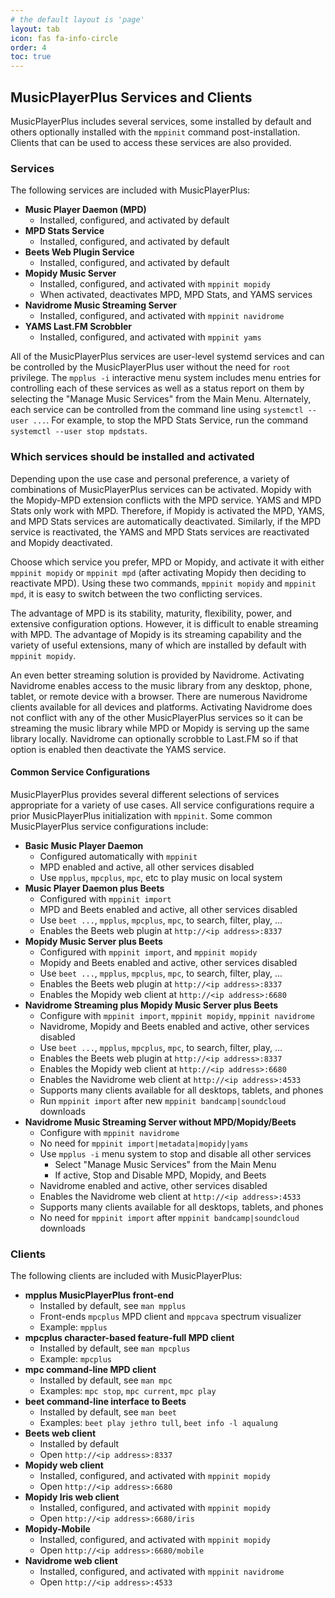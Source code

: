 ```yaml
---
# the default layout is 'page'
layout: tab
icon: fas fa-info-circle
order: 4
toc: true
---
```


## MusicPlayerPlus Services and Clients

MusicPlayerPlus includes several services, some installed by default and
others optionally installed with the `mppinit` command post-installation.
Clients that can be used to access these services are also provided.

### Services

The following services are included with MusicPlayerPlus:

- **Music Player Daemon (MPD)**
  - Installed, configured, and activated by default
- **MPD Stats Service**
  - Installed, configured, and activated by default
- **Beets Web Plugin Service**
  - Installed, configured, and activated by default
- **Mopidy Music Server**
  - Installed, configured, and activated with `mppinit mopidy`
  - When activated, deactivates MPD, MPD Stats, and YAMS services
- **Navidrome Music Streaming Server**
  - Installed, configured, and activated with `mppinit navidrome`
- **YAMS Last.FM Scrobbler**
  - Installed, configured, and activated with `mppinit yams`

All of the MusicPlayerPlus services are user-level systemd services and can
be controlled by the MusicPlayerPlus user without the need for `root` privilege.
The `mpplus -i` interactive menu system includes menu entries for controlling
each of these services as well as a status report on them by selecting the
"Manage Music Services" from the Main Menu. Alternately, each service can
be controlled from the command line using `systemctl --user ...`. For example,
to stop the MPD Stats Service, run the command `systemctl --user stop mpdstats`.

### Which services should be installed and activated

Depending upon the use case and personal preference, a variety of combinations
of MusicPlayerPlus services can be activated. Mopidy with the Mopidy-MPD
extension conflicts with the MPD service. YAMS and MPD Stats only work with
MPD. Therefore, if Mopidy is activated the MPD, YAMS, and MPD Stats services
are automatically deactivated. Similarly, if the MPD service is reactivated,
the YAMS and MPD Stats services are reactivated and Mopidy deactivated.

Choose which service you prefer, MPD or Mopidy, and activate it with either
`mppinit mopidy` or `mppinit mpd` (after activating Mopidy then deciding to
reactivate MPD). Using these two commands, `mppinit mopidy` and `mppinit mpd`,
it is easy to switch between the two conflicting services.

The advantage of MPD is its stability, maturity, flexibility, power, and
extensive configuration options. However, it is difficult to enable streaming
with MPD. The advantage of Mopidy is its streaming capability and the variety
of useful extensions, many of which are installed by default with
`mppinit mopidy`.

An even better streaming solution is provided by Navidrome. Activating
Navidrome enables access to the music library from any desktop, phone,
tablet, or remote device with a browser. There are numerous Navidrome clients
available for all devices and platforms. Activating Navidrome does not conflict
with any of the other MusicPlayerPlus services so it can be streaming the
music library while MPD or Mopidy is serving up the same library locally.
Navidrome can optionally scrobble to Last.FM so if that option is enabled
then deactivate the YAMS service.

#### Common Service Configurations

MusicPlayerPlus provides several different selections of services appropriate
for a variety of use cases. All service configurations require a prior
MusicPlayerPlus initialization with `mppinit`. Some common MusicPlayerPlus
service configurations include:

- **Basic Music Player Daemon**
  - Configured automatically with `mppinit`
  - MPD enabled and active, all other services disabled
  - Use `mpplus`, `mpcplus`, `mpc`, etc to play music on local system
- **Music Player Daemon plus Beets**
  - Configured with `mppinit import`
  - MPD and Beets enabled and active, all other services disabled
  - Use `beet ...`, `mpplus`, `mpcplus`, `mpc`, to search, filter, play, ...
  - Enables the Beets web plugin at `http://<ip address>:8337`
- **Mopidy Music Server plus Beets**
  - Configured with `mppinit import`, and `mppinit mopidy`
  - Mopidy and Beets enabled and active, other services disabled
  - Use `beet ...`, `mpplus`, `mpcplus`, `mpc`, to search, filter, play, ...
  - Enables the Beets web plugin at `http://<ip address>:8337`
  - Enables the Mopidy web client at `http://<ip address>:6680`
- **Navidrome Streaming plus Mopidy Music Server plus Beets**
  - Configure with `mppinit import`, `mppinit mopidy`, `mppinit navidrome`
  - Navidrome, Mopidy and Beets enabled and active, other services disabled
  - Use `beet ...`, `mpplus`, `mpcplus`, `mpc`, to search, filter, play, ...
  - Enables the Beets web plugin at `http://<ip address>:8337`
  - Enables the Mopidy web client at `http://<ip address>:6680`
  - Enables the Navidrome web client at `http://<ip address>:4533`
  - Supports many clients available for all desktops, tablets, and phones
  - Run `mppinit import` after new `mppinit bandcamp|soundcloud` downloads
- **Navidrome Music Streaming Server without MPD/Mopidy/Beets**
  - Configure with `mppinit navidrome`
  - No need for `mppinit import|metadata|mopidy|yams`
  - Use `mpplus -i` menu system to stop and disable all other services
    - Select "Manage Music Services" from the Main Menu
    - If active, Stop and Disable MPD, Mopidy, and Beets
  - Navidrome enabled and active, other services disabled
  - Enables the Navidrome web client at `http://<ip address>:4533`
  - Supports many clients available for all desktops, tablets, and phones
  - No need for `mppinit import` after `mppinit bandcamp|soundcloud` downloads

### Clients

The following clients are included with MusicPlayerPlus:

- **mpplus MusicPlayerPlus front-end**
  - Installed by default, see `man mpplus`
  - Front-ends `mpcplus` MPD client and `mppcava` spectrum visualizer
  - Example: `mpplus`
- **mpcplus character-based feature-full MPD client**
  - Installed by default, see `man mpcplus`
  - Example: `mpcplus`
- **mpc command-line MPD client**
  - Installed by default, see `man mpc`
  - Examples: `mpc stop`, `mpc current`, `mpc play`
- **beet command-line interface to Beets**
  - Installed by default, see `man beet`
  - Examples: `beet play jethro tull`, `beet info -l aqualung`
- **Beets web client**
  - Installed by default
  - Open `http://<ip address>:8337`
- **Mopidy web client**
  - Installed, configured, and activated with `mppinit mopidy`
  - Open `http://<ip address>:6680`
- **Mopidy Iris web client**
  - Installed, configured, and activated with `mppinit mopidy`
  - Open `http://<ip address>:6680/iris`
- **Mopidy-Mobile**
  - Installed, configured, and activated with `mppinit mopidy`
  - Open `http://<ip address>:6680/mobile`
- **Navidrome web client**
  - Installed, configured, and activated with `mppinit navidrome`
  - Open `http://<ip address>:4533`
